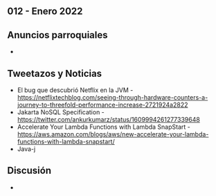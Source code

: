012 - Enero 2022
--

## Anuncios parroquiales

*

## Tweetazos y Noticias

* El bug que descubrió Netflix en la JVM - https://netflixtechblog.com/seeing-through-hardware-counters-a-journey-to-threefold-performance-increase-2721924a2822
* Jakarta NoSQL Specification - https://twitter.com/ankurkumarz/status/1609994261277339648
* Accelerate Your Lambda Functions with Lambda SnapStart - https://aws.amazon.com/blogs/aws/new-accelerate-your-lambda-functions-with-lambda-snapstart/
* Java-j

## Discusión

*
